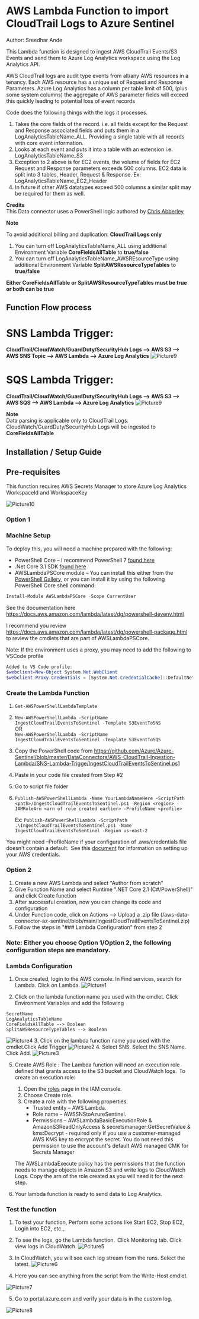 # AWS Lambda Function to import CloudTrail Logs to Azure Sentinel
Author: Sreedhar Ande

This Lambda function is designed to ingest AWS CloudTrail Events/S3 Events and send them to Azure Log Analytics workspace using the Log Analytics API.

AWS CloudTrail logs are audit type events from all/any AWS resources in a tenancy. Each AWS resource has a unique set of Request and Response Parameters. Azure Log Analytics has a column per table limit of 500, (plus some system columns) the aggregate of AWS parameter fields will exceed this quickly leading to potential loss of event records

Code does the following things with the logs it processes. 
1.	Takes the core fields of the record. i.e. all fields except for the Request and Response associated fields and puts them in a LogAnalyticsTableName_ALL. Providing a single table with all records with core event information.	
2.	Looks at each event and puts it into a table with an extension <AWSREsourceType> i.e. LogAnalyticsTableName_S3 
3.	Exception to 2 above is for EC2 events, the volume of fields for EC2 Request and Response parameters exceeds 500 columns. EC2 data is split into 3 tables, Header, Request & Response. 
	Ex: LogAnalyticsTableName_EC2_Header
4.	In future if other AWS datatypes exceed 500 columns a similar split may be required for them as well. 

**Credits**  
This Data connector uses a PowerShell logic authored by [Chris Abberley](https://github.com/cabberley)

**Note**  

To avoid additional billing and duplication: **CloudTrail Logs only**
1. You can turn off LogAnalyticsTableName_ALL using additional Environment Variable **CoreFieldsAllTable** to **true/false**
2. You can turn off LogAnalyticsTableName_AWSREsourceType using additional Environment Variable **SplitAWSResourceTypeTables** to **true/false**

**Either CoreFieldsAllTable or SplitAWSResourceTypeTables must be true or both can be true**


## **Function Flow process**
# **SNS Lambda Trigger:**
**CloudTrail/CloudWatch/GuardDuty/SecurityHub Logs --> AWS S3 --> AWS SNS Topic --> AWS Lambda --> Azure Log Analytics**
![Picture9](./Graphics/Picture9.png)

# **SQS Lambda Trigger:**
**CloudTrail/CloudWatch/GuardDuty/SecurityHub Logs --> AWS S3 --> AWS SQS --> AWS Lambda --> Azure Log Analytics**
![Picture9](./Graphics/Picture11.png)


**Note**  
Data parsing is applicable only to CloudTrail Logs. CloudWatch/GuardDuty/SecurityHub Logs will be ingested to **CoreFieldsAllTable**

## Installation / Setup Guide

## **Pre-requisites**

This function requires AWS Secrets Manager to store Azure Log Analytics WorkspaceId and WorkspaceKey

![Picture10](./Graphics/Picture10.png)
### **Option 1**

### Machine Setup
To deploy this, you will need a machine prepared with the following:
 - PowerShell Core – I recommend PowerShell 7 [found here](https://github.com/PowerShell/PowerShell/releases)
 - .Net Core 3.1 SDK [found here](https://dotnet.microsoft.com/download) 
 - AWSLambdaPSCore module – You can install this either from the [PowerShell Gallery](https://www.powershellgallery.com/packages?q=AWSLambdaPSCore), or you can install it by using the following PowerShell Core shell command:  
```powershell
Install-Module AWSLambdaPSCore -Scope CurrentUser
```
See the documentation here https://docs.aws.amazon.com/lambda/latest/dg/powershell-devenv.html 

I recommend you review https://docs.aws.amazon.com/lambda/latest/dg/powershell-package.html to review the cmdlets that are part of AWSLambdaPSCore.

Note: If the environment uses a proxy, you may need to add the following to VSCode profile
```powershell
Added to VS Code profile:
$webclient=New-Object System.Net.WebClient
$webclient.Proxy.Credentials = [System.Net.CredentialCache]::DefaultNetworkCredentials
```

### Create the Lambda Function
1.	```Get-AWSPowerShellLambdaTemplate```
2.	```New-AWSPowerShellLambda -ScriptName IngestCloudTrailEventsToSentinel -Template S3EventToSNS```  
	OR  
	```New-AWSPowerShellLambda -ScriptName IngestCloudTrailEventsToSentinel -Template S3EventToSQS```  
3.	Copy the PowerShell code from https://github.com/Azure/Azure-Sentinel/blob/master/DataConnectors/AWS-CloudTrail-Ingestion-Lambda/SNS-Lambda-Trigge/IngestCloudTrailEventsToSentinel.ps1  

5.	Paste in your code file created from Step #2  
6.	Go to script file folder  
7.	```Publish-AWSPowerShellLambda -Name YourLambdaNameHere -ScriptPath <path>/IngestCloudTrailEventsToSentinel.ps1 -Region <region> -IAMRoleArn <arn of role created earlier> -ProfileName <profile>```  
	
	Ex: ```Publish-AWSPowerShellLambda -ScriptPath .\IngestCloudTrailEventsToSentinel.ps1 -Name  IngestCloudTrailEventsToSentinel -Region us-east-2```

You might need –ProfileName if your configuration of .aws/credentials file doesn't contain a default.  See this [document](https://docs.aws.amazon.com/sdk-for-java/v1/developer-guide/setup-credentials.html) for information on setting up your AWS credentials.
 

### **Option 2**
1.	Create a new AWS Lambda and select "Author from scratch"
2.	Give Function Name and select Runtime ".NET Core 2.1 (C#/PowerShell)" and click Create function
3.	After successful creation, now you can change its code and configuration 
4.	Under Function code, click on Actions --> Upload a .zip file (/aws-data-connector-az-sentinel/blob/main/IngestCloudTrailEventsToSentinel.zip)
5.	Follow the steps in "### Lambda Configuration" from step 2

### **Note: Either you choose Option 1/Option 2, the following configuration steps are mandatory.**

### **Lambda Configuration**
1. Once created, login to the AWS console. In Find services, search for Lambda. Click on Lambda.
![Picture1](./Graphics/Picture1.png)

2. Click on the lambda function name you used with the cmdlet. Click Environment Variables and add the following
```
SecretName
LogAnalyticsTableName
CoreFieldsAllTable --> Boolean
SplitAWSResourceTypeTables --> Boolean
```
![Picture4](./Graphics/Picture4.png)
3. Click on the lambda function name you used with the cmdlet.Click Add Trigger 
![Picture2](./Graphics/Picture2.png)
4. Select SNS. Select the SNS Name. Click Add. 
![Picture3](./Graphics/Picture3.png)

5. Create AWS Role : The Lambda function will need an execution role defined that grants access to the S3 bucket and CloudWatch logs.  To create an execution role: 
	
	1. Open the [roles](https://console.aws.amazon.com/iam/home#/roles) page in the IAM console. 
	2. Choose Create role. 
	3. Create a role with the following properties. 
		 - Trusted entity – AWS Lambda. 		 
		 - Role name – AWSSNStoAzureSentinel. 
		 - Permissions – AWSLambdaBasicExecutionRole &  AmazonS3ReadOnlyAccess & secretsmanager:GetSecretValue & kms:Decrypt - required only if you use a customer-managed AWS KMS key to encrypt the secret. You do not need this permission to use the account's default AWS managed CMK for Secrets Manager

	The AWSLambdaExecute policy has the permissions that the function needs to manage objects in Amazon S3 and write logs to CloudWatch Logs. Copy the arn of the role created as you will need it for the next step. 

6. Your lambda function is ready to send data to Log Analytics.

### **Test the function**
1. To test your function, Perform some actions like Start EC2, Stop EC2, Login into EC2, etc.,. 
2. To see the logs, go the Lambda function.  Click Monitoring tab. Click view logs in CloudWatch. 
![Pciture5](./Graphics/Picture5.png)
3. In CloudWatch, you will see each log stream from the runs. Select the latest.
![Picture6](./Graphics/Picture6.png)

4. Here you can see anything from the script from the Write-Host cmdlet. 

![Picture7](./Graphics/Picture7.png)

5. Go to portal.azure.com and verify your data is in the custom log. 

![Picture8](./Graphics/Picture8.png)
